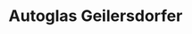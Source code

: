 ---
title: "Autoglas Geilersdorfer"
url: /pfaffenhofen-a-d-ilm/autoglas-geilersdorfer/
shop: Autowerkstatt
---